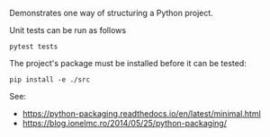 Demonstrates one way of structuring a Python project.

Unit tests can be run as follows
```
pytest tests
```

The project's package must be installed before it can be tested:
```
pip install -e ./src
```

See:
* https://python-packaging.readthedocs.io/en/latest/minimal.html
* https://blog.ionelmc.ro/2014/05/25/python-packaging/

